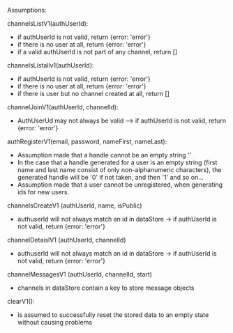 Assumptions:

channelsListV1(authUserId):
- if authUserId is not valid, return {error: 'error'}
- if there is no user at all, return {error: 'error'}
- if a valid authUserId is not part of any channel, return []

channelsListallv1(authUserId):
- if authUserId is not valid, return {error: 'error'}
- if there is no user at all, return {error: 'error'}
- if there is user but no channel created at all, return []

channelJoinV1(authUserId, channelId):
- AuthUserUd may not always be valid —> if authUserId is not valid, return {error: 'error'}

authRegisterV1(email, password, nameFirst, nameLast):
- Assumption made that a handle cannot be an empty string ''
- In the case that a handle generated for a user is an empty string 
(first name and last name consist of only non-alphanumeric characters), the generated handle
will be '0' if not taken, and then '1' and so on... 
- Assumption made that a user cannot be unregistered, when generating ids for new users.

channelsCreateV1 (authUserId, name, isPublic)
- authuserId will not always match an id in dataStore -> if authUserId is not valid, return {error: 'error'}

channelDetaislV1 (authUserId, channelId)
- authuserId will not always match an id in dataStore -> if authUserId is not valid, return {error: 'error'}

channelMessagesV1 (authUserId, channelId, start)
- channels in dataStore contain a key to store message objects

clearV1():
- is assumed to successfully reset the stored data to an empty state without causing problems
